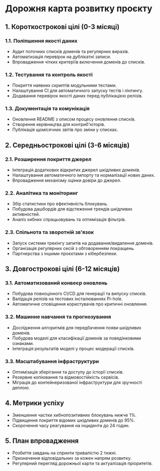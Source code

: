 # Дорожня карта розвитку проєкту

## 1. Короткострокові цілі (0-3 місяці)

### 1.1. Поліпшення якості даних
- Аудит поточних списків доменів та регулярних виразів.
- Автоматизація перевірок на дублікатні записи.
- Впровадження чітких критеріїв включення доменів до списків.

### 1.2. Тестування та контроль якості
- Покриття наявних скриптів модульними тестами.
- Налаштування CI для автоматичного запуску тестів і лінтингу.
- Додавання перевірок якості даних перед публікацією релізів.

### 1.3. Документація та комунікація
- Оновлення README з описом процесу оновлення списків.
- Створення керівництва для контриб'юторів.
- Публікація щомісячних звітів про зміни у списках.

## 2. Середньострокові цілі (3-6 місяців)

### 2.1. Розширення покриття джерел
- Інтеграція додаткових відкритих джерел шкідливих доменів.
- Налаштування автоматичного імпорту та нормалізації нових даних.
- Впровадження механізму оцінки довіри до джерел.

### 2.2. Аналітика та моніторинг
- Збір статистики про ефективність блокувань.
- Побудова дашбордів для відстеження трендів шкідливих активностей.
- Аналіз хибних спрацьовувань та оптимізація фільтрів.

### 2.3. Спільнота та зворотній зв'язок
- Запуск системи трекінгу запитів на додавання/видалення доменів.
- Організація регулярних сесій з обговоренням покращень.
- Партнерства з іншими проєктами з кібербезпеки.

## 3. Довгострокові цілі (6-12 місяців)

### 3.1. Автоматизований конвеєр оновлень
- Побудова повноцінного CI/CD для генерації та випуску списків.
- Валідація релізів на тестових інсталюваннях Pi-hole.
- Автоматичне сповіщення користувачів про критичні оновлення.

### 3.2. Машинне навчання та прогнозування
- Дослідження алгоритмів для передбачення появи шкідливих доменів.
- Побудова моделі для класифікації доменів за поведінковими ознаками.
- Інтеграція результатів моделі у процес модерації списків.

### 3.3. Масштабування інфраструктури
- Оптимізація зберігання та доступу до історії списків.
- Резервне копіювання та відмовостійкість сервісів.
- Міграція до контейнеризованої інфраструктури для зручності деплою.

## 4. Метрики успіху
- Зменшення частки хибнопозитивних блокувань нижче 1%.
- Підвищення покриття відомих шкідливих доменів до 95%.
- Скорочення часу реагування на інциденти до 24 годин.

## 5. План впровадження
- Розбиття завдань на спринти тривалістю 2 тижні.
- Призначення відповідальних за кожен напрям розвитку.
- Регулярний перегляд дорожньої карти та актуалізація пріоритетів.
